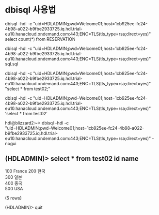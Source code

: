 # dbisql 사용법

   dbisql -hdl -c "uid=HDLADMIN;pwd=Welcome01;host=1cb925ee-fc24-4b98-a022-b9fbe2933725.iq.hdl.trial-eu10.hanacloud.ondemand.com:443;ENC=TLS(tls_type=rsa;direct=yes)" select count(*) from RESERVATION

   dbisql -hdl -c "uid=HDLADMIN;pwd=Welcome01;host=1cb925ee-fc24-4b98-a022-b9fbe2933725.iq.hdl.trial-eu10.hanacloud.ondemand.com:443;ENC=TLS(tls_type=rsa;direct=yes)" sql.sql

   dbisql -hdl -c "uid=HDLADMIN;pwd=Welcome01;host=1cb925ee-fc24-4b98-a022-b9fbe2933725.iq.hdl.trial-eu10.hanacloud.ondemand.com:443;ENC=TLS(tls_type=rsa;direct=yes)" "select * from test02;"

   dbisql -hdl -c "uid=HDLADMIN;pwd=Welcome01;host=1cb925ee-fc24-4b98-a022-b9fbe2933725.iq.hdl.trial-eu10.hanacloud.ondemand.com:443;ENC=TLS(tls_type=rsa;direct=yes)" 'select * from test02'

   hdl@blizzard2:~> dbisql -hdl -c "uid=HDLADMIN;pwd=Welcome01;host=1cb925ee-fc24-4b98-a022-b9fbe2933725.iq.hdl.trial-eu10.hanacloud.ondemand.com:443;ENC=TLS(tls_type=rsa;direct=yes)" -nogui

   (HDLADMIN)> select * from test02
    id name   
   ----------
   100 France 
   200 한국   
   300 일본   
   400 중국   
   500 USA    

   (5 rows)


   (HDLADMIN)> quit
